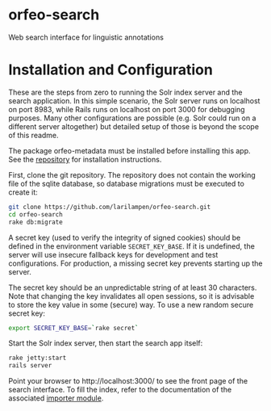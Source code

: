 # orfeo-search

Web search interface for linguistic annotations


# Installation and Configuration

These are the steps from zero to running the Solr index server and the
search application. In this simple scenario, the Solr server runs on
localhost on port 8983, while Rails runs on localhost on port 3000 for
debugging purposes. Many other configurations are possible (e.g. Solr
could run on a different server altogether) but detailed setup of
those is beyond the scope of this readme.

The package orfeo-metadata must be installed before installing this
app. See the
[repository](https://github.com/larilampen/orfeo-metadata) for
installation instructions.

First, clone the git repository. The repository does not contain the
working file of the sqlite database, so database migrations must be
executed to create it:

```bash
git clone https://github.com/larilampen/orfeo-search.git
cd orfeo-search
rake db:migrate
```

A secret key (used to verify the integrity of signed cookies) should
be defined in the environment variable `SECRET_KEY_BASE`. If it is
undefined, the server will use insecure fallback keys for development
and test configurations. For production, a missing secret key prevents
starting up the server.

The secret key should be an unpredictable string of at least 30
characters. Note that changing the key invalidates all open sessions,
so it is advisable to store the key value in some (secure) way. To use
a new random secure secret key:

```bash
export SECRET_KEY_BASE=`rake secret`
```

Start the Solr index server, then start the search app itself:

```bash
rake jetty:start
rails server
```

Point your browser to http://localhost:3000/ to see the front page of
the search interface. To fill the index, refer to the documentation of
the associated
[importer module](https://github.com/larilampen/orfeo-importer).

